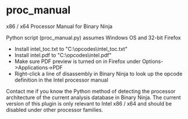 # proc_manual
x86 / x64 Processor Manual for Binary Ninja

Python script (proc_manual.py) assumes Windows OS and 32-bit Firefox

* Install intel_toc.txt to "C:\opcodes\intel_toc.txt"
* Install intel.pdf to "C:\opcodes\intel.pdf"
* Make sure PDF preview is turned on in Firefox under Options->Applications->PDF
* Right-click a line of disassembly in Binary Ninja to look up the opcode definition in the Intel processor manual

Contact me if you know the Python method of detecting the processor architecture of the current analysis database in Binary Ninja.
The current version of this plugin is only relevant to Intel x86 / x64 and should be disabled under other processor families.
